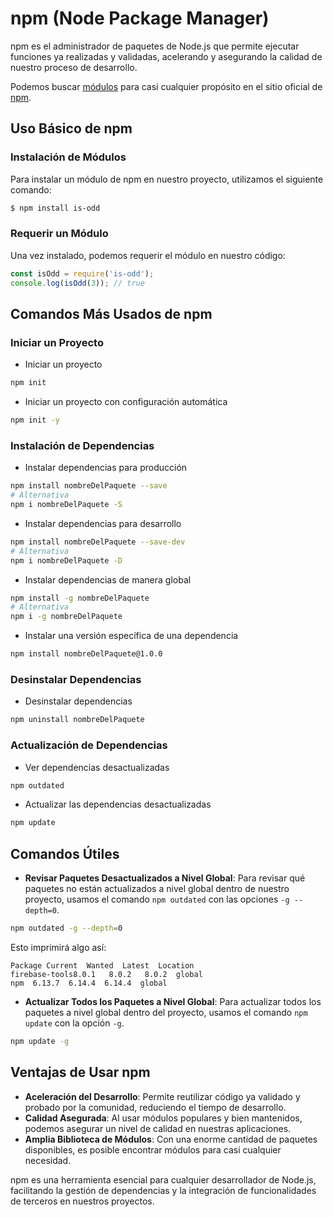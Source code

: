 # npm (Node Package Manager)

npm es el administrador de paquetes de Node.js que permite ejecutar funciones ya realizadas y validadas, acelerando y asegurando la calidad de nuestro proceso de desarrollo.

Podemos buscar [módulos](Módulos.md) para casi cualquier propósito en el sitio oficial de [npm](https://www.npmjs.com/).

## Uso Básico de npm

### Instalación de Módulos

Para instalar un módulo de npm en nuestro proyecto, utilizamos el siguiente comando:

```sh
$ npm install is-odd
```

### Requerir un Módulo

Una vez instalado, podemos requerir el módulo en nuestro código:

```javascript
const isOdd = require('is-odd');
console.log(isOdd(3)); // true
```

## Comandos Más Usados de npm

### Iniciar un Proyecto

- Iniciar un proyecto
```sh
npm init
```

- Iniciar un proyecto con configuración automática
```sh
npm init -y
```

### Instalación de Dependencias

- Instalar dependencias para producción
```sh
npm install nombreDelPaquete --save 
# Alternativa
npm i nombreDelPaquete -S 
```

- Instalar dependencias para desarrollo
```sh
npm install nombreDelPaquete --save-dev 
# Alternativa
npm i nombreDelPaquete -D
```

- Instalar dependencias de manera global
```sh
npm install -g nombreDelPaquete 
# Alternativa
npm i -g nombreDelPaquete
```

- Instalar una versión específica de una dependencia
```sh
npm install nombreDelPaquete@1.0.0
```

### Desinstalar Dependencias

- Desinstalar dependencias
```sh
npm uninstall nombreDelPaquete
```

### Actualización de Dependencias

- Ver dependencias desactualizadas
```sh
npm outdated
```

- Actualizar las dependencias desactualizadas
```sh
npm update
```

## Comandos Útiles

- **Revisar Paquetes Desactualizados a Nivel Global**: Para revisar qué paquetes no están actualizados a nivel global dentro de nuestro proyecto, usamos el comando `npm outdated` con las opciones `-g --depth=0`.

```sh
npm outdated -g --depth=0
```

Esto imprimirá algo así:

```
Package Current  Wanted  Latest  Location
firebase-tools8.0.1   8.0.2   8.0.2  global
npm  6.13.7  6.14.4  6.14.4  global
```

- **Actualizar Todos los Paquetes a Nivel Global**: Para actualizar todos los paquetes a nivel global dentro del proyecto, usamos el comando `npm update` con la opción `-g`.

```sh
npm update -g
```

## Ventajas de Usar npm

- **Aceleración del Desarrollo**: Permite reutilizar código ya validado y probado por la comunidad, reduciendo el tiempo de desarrollo.
- **Calidad Asegurada**: Al usar módulos populares y bien mantenidos, podemos asegurar un nivel de calidad en nuestras aplicaciones.
- **Amplia Biblioteca de Módulos**: Con una enorme cantidad de paquetes disponibles, es posible encontrar módulos para casi cualquier necesidad.

npm es una herramienta esencial para cualquier desarrollador de Node.js, facilitando la gestión de dependencias y la integración de funcionalidades de terceros en nuestros proyectos.
